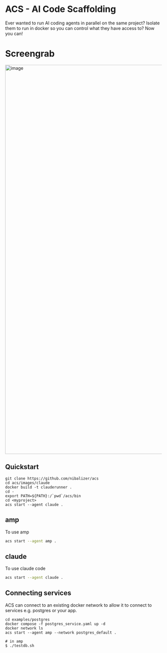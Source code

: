 # ACS - AI Code Scaffolding

Ever wanted to run AI coding agents in parallel on the same project? Isolate them to run in docker so you can control what they have access to? Now you can!

# Screengrab

<img width="2316" height="1250" alt="image" src="https://github.com/user-attachments/assets/bbb949f7-3156-48d1-8b9b-ca9474db058b" />


## Quickstart

```
git clone https://github.com/nibalizer/acs
cd acs/images/claude
docker build -t clauderunner .
cd -
export PATH=${PATH}:/`pwd`/acs/bin
cd <myproject>
acs start --agent claude .
```

## amp

To use amp

```bash
acs start --agent amp .
```


## claude

To use claude code

```bash
acs start --agent claude .
```

## Connecting services

ACS can connect to an existing docker network to allow it to connect to services e.g. postgres or your app.

```
cd examples/postgres
docker compose -f postgres_service.yaml up -d
docker network ls
acs start --agent amp --network postgres_default .

# in amp
$ ./testdb.sh

```
